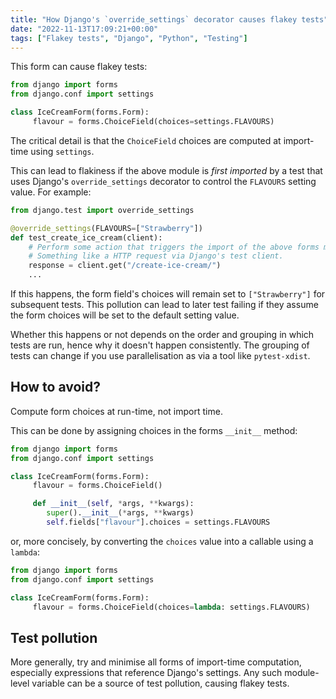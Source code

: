 ```yaml
---
title: "How Django's `override_settings` decorator causes flakey tests"
date: "2022-11-13T17:09:21+00:00"
tags: ["Flakey tests", "Django", "Python", "Testing"]
---
```


This form can cause flakey tests:

```py
from django import forms
from django.conf import settings

class IceCreamForm(forms.Form):
     flavour = forms.ChoiceField(choices=settings.FLAVOURS)
```

The critical detail is that the `ChoiceField` choices are computed at
import-time using `settings`.

This can lead to flakiness if the above module is _first imported_ by a test
that uses Django's `override_settings` decorator to control the `FLAVOURS`
setting value. For example:

```py
from django.test import override_settings

@override_settings(FLAVOURS=["Strawberry"])
def test_create_ice_cream(client):
    # Perform some action that triggers the import of the above forms module.
    # Something like a HTTP request via Django's test client.
    response = client.get("/create-ice-cream/")
    ...
```

If this happens, the form field's choices will remain set to `["Strawberry"]`
for subsequent tests. This pollution can lead to later test failing if they
assume the form choices will be set to the default setting value.

Whether this happens or not depends on the order and grouping in which tests are
run, hence why it doesn't happen consistently. The grouping of tests can change
if you use parallelisation as via a tool like `pytest-xdist`.

## How to avoid?

Compute form choices at run-time, not import time.

This can be done by assigning choices in the forms `__init__` method:

```py
from django import forms
from django.conf import settings

class IceCreamForm(forms.Form):
     flavour = forms.ChoiceField()

     def __init__(self, *args, **kwargs):
        super().__init__(*args, **kwargs)
        self.fields["flavour"].choices = settings.FLAVOURS
```

or, more concisely, by converting the `choices` value into a callable using a
`lambda`:

```py
from django import forms
from django.conf import settings

class IceCreamForm(forms.Form):
     flavour = forms.ChoiceField(choices=lambda: settings.FLAVOURS)
```

## Test pollution

More generally, try and minimise all forms of import-time computation,
especially expressions that reference Django's settings. Any such module-level
variable can be a source of test pollution, causing flakey tests.
